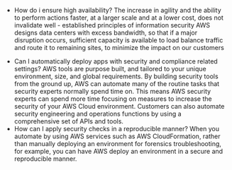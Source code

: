 - How do i ensure high availability?
	The increase in agility and the ability to perform actions faster, at a larger scale and at a lower cost, does not invalidate well - established principles of information security
	AWS designs data centers with excess bandwidth, so that if a major disruption occurs, sufficient capacity is available to load balance traffic and route it to remaining sites, to minimize the impact on our customers
* Can I automatically deploy apps with security and compliance related settings?
	AWS tools are purpose built, and tailored to your unique environment, size, and global requirements. By building security tools from the ground up, AWS can automate many of the routine tasks that security experts normally spend time on. This means AWS security experts can spend more time focusing on measures to increase the security of your AWS Cloud environment. Customers can also automate security engineering and operations functions by using a comprehensive set of APIs and tools.
* How can I apply security checks in a reproducible manner?
	When you automate by using AWS services such as AWS CloudFormation, rather than manually deploying an environment for forensics troubleshooting, for example, you can have AWS deploy an environment in a secure and reproducible manner.



